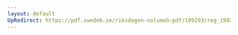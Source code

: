 ```yaml
---
layout: default
UpRedirect: https://pdf.swedeb.se/riksdagen-volumeG-pdf/199293/reg_199293/reg_199293_0472.pdf
---
```

